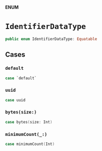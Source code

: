 **ENUM**

# `IdentifierDataType`

```swift
public enum IdentifierDataType: Equatable
```

## Cases
### `default`

```swift
case `default`
```

### `uuid`

```swift
case uuid
```

### `bytes(size:)`

```swift
case bytes(size: Int)
```

### `minimumCount(_:)`

```swift
case minimumCount(Int)
```
